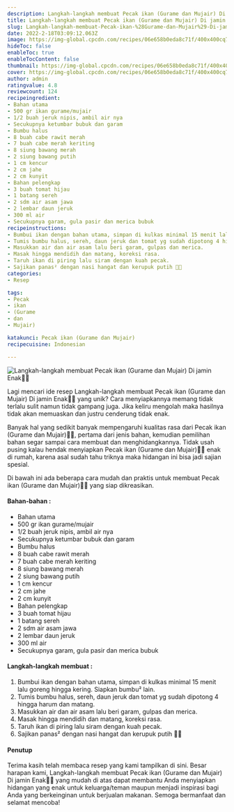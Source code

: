 ```yaml
---
description: Langkah-langkah membuat Pecak ikan (Gurame dan Mujair) Di jamin Enak"
title: Langkah-langkah membuat Pecak ikan (Gurame dan Mujair) Di jamin Enak
slug: Langkah-langkah-membuat-Pecak-ikan-%28Gurame-dan-Mujair%29-Di-jamin-Enak
date: 2022-2-18T03:09:12.063Z
image: https://img-global.cpcdn.com/recipes/06e658b0eda8c71f/400x400cq70/photo.jpg
hideToc: false
enableToc: true
enableTocContent: false
thumbnail: https://img-global.cpcdn.com/recipes/06e658b0eda8c71f/400x400cq70/photo.jpg
cover: https://img-global.cpcdn.com/recipes/06e658b0eda8c71f/400x400cq70/photo.jpg
author: admin
ratingvalue: 4.8
reviewcount: 124
recipeingredient:
- Bahan utama
- 500 gr ikan gurame/mujair
- 1/2 buah jeruk nipis, ambil air nya
- Secukupnya ketumbar bubuk dan garam
- Bumbu halus
- 8 buah cabe rawit merah
- 7 buah cabe merah keriting
- 8 siung bawang merah
- 2 siung bawang putih
- 1 cm kencur
- 2 cm jahe
- 2 cm kunyit
- Bahan pelengkap
- 3 buah tomat hijau
- 1 batang sereh
- 2 sdm air asam jawa
- 2 lembar daun jeruk
- 300 ml air
- Secukupnya garam, gula pasir dan merica bubuk
recipeinstructions:
- Bumbui ikan dengan bahan utama, simpan di kulkas minimal 15 menit lalu goreng hingga kering. Siapkan bumbu² lain.
- Tumis bumbu halus, sereh, daun jeruk dan tomat yg sudah dipotong 4 hingga harum dan matang.
- Masukkan air dan air asam lalu beri garam, gulpas dan merica.
- Masak hingga mendidih dan matang, koreksi rasa.
- Taruh ikan di piring lalu siram dengan kuah pecak.
- Sajikan panas² dengan nasi hangat dan kerupuk putih 🤤🤤
categories:
- Resep

tags:
- Pecak
- ikan
- (Gurame
- dan
- Mujair)

katakunci: Pecak ikan (Gurame dan Mujair)
recipecuisine: Indonesian

---
```


![Langkah-langkah membuat Pecak ikan (Gurame dan Mujair) Di jamin Enak👩‍🍳](https://img-global.cpcdn.com/recipes/06e658b0eda8c71f/400x400cq70/photo.jpg)

Lagi mencari ide resep Langkah-langkah membuat Pecak ikan (Gurame dan Mujair) Di jamin Enak👩‍🍳 yang unik? Cara menyiapkannya memang tidak terlalu sulit namun tidak gampang juga. Jika keliru mengolah maka hasilnya tidak akan memuaskan dan justru cenderung tidak enak.

Banyak hal yang sedikit banyak mempengaruhi kualitas rasa dari Pecak ikan (Gurame dan Mujair)👩‍🍳, pertama dari jenis bahan, kemudian pemilihan bahan segar sampai cara membuat dan menghidangkannya. Tidak usah pusing kalau hendak menyiapkan Pecak ikan (Gurame dan Mujair)👩‍🍳 enak di rumah, karena asal sudah tahu triknya maka hidangan ini bisa jadi sajian spesial.

Di bawah ini ada beberapa cara mudah dan praktis untuk membuat Pecak ikan (Gurame dan Mujair)👩‍🍳 yang siap dikreasikan.

<!--inarticleads1-->

#### Bahan-bahan :

- Bahan utama
- 500 gr ikan gurame/mujair
- 1/2 buah jeruk nipis, ambil air nya
- Secukupnya ketumbar bubuk dan garam
- Bumbu halus
- 8 buah cabe rawit merah
- 7 buah cabe merah keriting
- 8 siung bawang merah
- 2 siung bawang putih
- 1 cm kencur
- 2 cm jahe
- 2 cm kunyit
- Bahan pelengkap
- 3 buah tomat hijau
- 1 batang sereh
- 2 sdm air asam jawa
- 2 lembar daun jeruk
- 300 ml air
- Secukupnya garam, gula pasir dan merica bubuk

<!--inarticleads2-->

#### Langkah-langkah membuat :

1. Bumbui ikan dengan bahan utama, simpan di kulkas minimal 15 menit lalu goreng hingga kering. Siapkan bumbu² lain.
1. Tumis bumbu halus, sereh, daun jeruk dan tomat yg sudah dipotong 4 hingga harum dan matang.
1. Masukkan air dan air asam lalu beri garam, gulpas dan merica.
1. Masak hingga mendidih dan matang, koreksi rasa.
1. Taruh ikan di piring lalu siram dengan kuah pecak.
1. Sajikan panas² dengan nasi hangat dan kerupuk putih 🤤🤤

#### Penutup

Terima kasih telah membaca resep yang kami tampilkan di sini. Besar harapan kami, Langkah-langkah membuat Pecak ikan (Gurame dan Mujair) Di jamin Enak👩‍🍳 yang mudah di atas dapat membantu Anda menyiapkan hidangan yang enak untuk keluarga/teman maupun menjadi inspirasi bagi Anda yang berkeinginan untuk berjualan makanan. Semoga bermanfaat dan selamat mencoba!